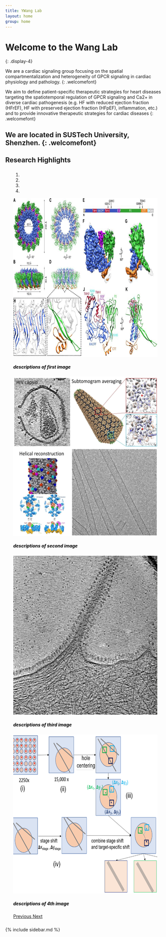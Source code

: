 ```yaml
---
title: YWang Lab
layout: home
group: home
---
```




# Welcome to the Wang Lab
{: .display-4}

We are a cardiac signaling group focusing on the spatial compartmentalization and heterogeneity of GPCR signaling in cardiac physiology and pathology.
{: .welcomefont}


We aim to define patient-specific therapeutic strategies for heart diseases targeting the spatiotemporal regulation of GPCR signaling and Ca2+ in diverse cardiac pathogenesis (e.g. HF with reduced ejection fraction (HFrEF), HF with preserved ejection fraction (HFpEF), inflammation, etc.) and to provide innovative therapeutic strategies for cardiac diseases
{: .welcomefont}

We are located in SUSTech University, Shenzhen.
{: .welcomefont}
---


<div markdown="0">


<div class="row">
        <div class="col-sm-8">
          <h2> Research Highlights </h2>
    <div id="carouselExampleIndicators" class="carousel slide" data-ride="carousel" data-interval="5000"  data-pause="hover" style="margin: 25px;">
  <ol class="carousel-indicators">
    <li data-target="#carouselExampleIndicators" data-slide-to="0" class="active"></li>
    <li data-target="#carouselExampleIndicators" data-slide-to="1"></li>
    <li data-target="#carouselExampleIndicators" data-slide-to="2"></li>
    <li data-target="#carouselExampleIndicators" data-slide-to="3"></li>
  </ol>
  <div class="carousel-inner">
    <div class="carousel-item active">
      <img class="d-block image-fluid" src="/docs/images/macpf.jpg" alt="First slide" style="width:700px;height:500px">  
      <div class="carousel-caption d-none d-md-block" style="color:black">
       <h5 class="myh5">descriptions of first image</h5>
       <!-- <p>descriptions of first image</p> -->
      </div>
    </div>
    <div class="carousel-item">
      <img class="d-block image-fluid" src="/docs/images/hiv.jpg"  alt="Second slide" style="width:700px;height:500px">
            <div class="carousel-caption d-none d-md-block" style="color:black">
             <h5 class="myh5">descriptions of second image</h5>
            <!-- <p>descriptions of first image</p> -->
          </div>
        </div>
    <div class="carousel-item">
      <img class="d-block image-fluid" src="/docs/images/cis.jpg"  alt="Third slide" style="width:700px;height:500px">
                  <div class="carousel-caption d-none d-md-block" style="color:black">
             <h5 class="myh5">descriptions of third image</h5>
            <!-- <p>descriptions of first image</p> -->
           </div>
    </div>
    <div class="carousel-item">
      <img class="d-block image-fluid" src="/docs/images/method.png"  alt="Fourth slide" style="width:700px;height:500px">
                        <div class="carousel-caption d-none d-md-block" style="color:black">
             <h5 class="myh5">descriptions of 4th image</h5>
            <!-- <p>descriptions of first image</p> -->
           </div>
    </div>
  </div>
  <a class="carousel-control-prev" href="#carouselExampleIndicators" role="button" data-slide="prev">
    <span class="carousel-control-prev-icon" aria-hidden="true"></span>
    <span class="sr-only">Previous</span>
  </a>
  <a class="carousel-control-next" href="#carouselExampleIndicators" role="button" data-slide="next">
    <span class="carousel-control-next-icon" aria-hidden="true"></span>
    <span class="sr-only">Next</span>
  </a>
</div>
</div>

<div class="col-sm-4">
  <div markdown="1">
            {% include sidebar.md %}
 </div>

 </div>

</div>

<div markdown="1">
